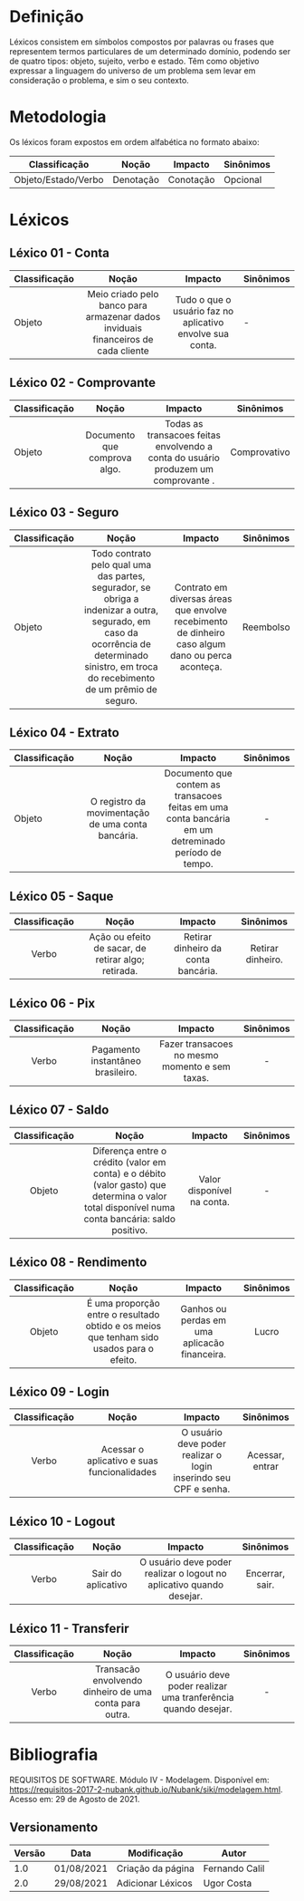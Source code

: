 # Definição
Léxicos consistem em símbolos compostos por palavras ou frases que representem termos particulares de um determinado domínio, podendo ser de quatro tipos: objeto, sujeito, verbo e estado. Têm como objetivo expressar a linguagem do universo de um problema sem levar em consideração o problema, e sim o seu contexto.

# Metodologia 

Os léxicos foram expostos em ordem alfabética no formato abaixo:

| Classificação | Noção | Impacto | Sinônimos |
|--|--|--|--|
| Objeto/Estado/Verbo	 | Denotação | Conotação | Opcional |

# Léxicos

## Léxico 01 - Conta

| <center>Classificação</center> | <center>Noção</center> | <center>Impacto</center> | <center>Sinônimos</center> |
|--|--|--|--|
| Objeto	 |<center> Meio criado pelo banco para armazenar dados inviduais financeiros de cada cliente </center> | <center>Tudo o que o usuário faz no aplicativo envolve sua conta. </center>| - |

## Léxico 02 - Comprovante

| <center>Classificação</center> | <center>Noção</center> | <center>Impacto</center> | <center>Sinônimos</center> |
|--|--|--|--|
| Objeto	 |<center> Documento que comprova algo. </center> | <center>Todas as transacoes feitas envolvendo a conta do usuário produzem um comprovante . </center>| Comprovativo|

## Léxico 03 - Seguro

| <center>Classificação</center> | <center>Noção</center> | <center>Impacto</center> | <center>Sinônimos</center> |
|--|--|--|--|
| Objeto	 |<center>  Todo contrato pelo qual uma das partes, segurador, se obriga a indenizar a outra, segurado, em caso da ocorrência de determinado sinistro, em troca do recebimento de um prêmio de seguro. </center> | <center> Contrato em diversas áreas que envolve recebimento de dinheiro caso algum dano ou perca aconteça. </center>| Reembolso |


## Léxico 04 - Extrato

| <center>Classificação</center> | <center>Noção</center> | <center>Impacto</center> | <center>Sinônimos</center> |
|--|--|--|--|
| Objeto	 |<center>  O registro da movimentação de uma conta bancária. </center> | <center> Documento que contem as transacoes feitas em uma conta bancária em um detreminado período de tempo. </center>| <center>- </center> |


## Léxico 05 - Saque

| <center>Classificação</center> | <center>Noção</center> | <center>Impacto</center> | <center>Sinônimos</center> |
|--|--|--|--|
|<center> Verbo </center> 	 |<center>  Ação ou efeito de sacar, de retirar algo; retirada. </center> | <center> Retirar dinheiro da conta bancária. </center>| <center> Retirar dinheiro. </center> |


## Léxico 06 - Pix

| <center>Classificação</center> | <center>Noção</center> | <center>Impacto</center> | <center>Sinônimos</center> |
|--|--|--|--|
|<center> Verbo </center> 	 |<center>   Pagamento instantâneo brasileiro. </center> | <center> Fazer transacoes no mesmo momento e sem taxas. </center>| <center> - </center> |

## Léxico 07 - Saldo

| <center>Classificação</center> | <center>Noção</center> | <center>Impacto</center> | <center>Sinônimos</center> |
|--|--|--|--|
|<center> Objeto </center> 	 |<center>   Diferença entre o crédito (valor em conta) e o débito (valor gasto) que determina o valor total disponível numa conta bancária: saldo positivo. </center> | <center> Valor disponível na conta. </center>| <center> - </center> |

## Léxico 08 - Rendimento

| <center>Classificação</center> | <center>Noção</center> | <center>Impacto</center> | <center>Sinônimos</center> |
|--|--|--|--|
|<center> Objeto </center> 	 |<center>   É uma proporção entre o resultado obtido e os meios que tenham sido usados para o efeito. </center> | <center> Ganhos ou perdas em uma aplicacão financeira. </center>| <center> Lucro </center> |

## Léxico 09 - Login

| <center>Classificação</center> | <center>Noção</center> | <center>Impacto</center> | <center>Sinônimos</center> |
|--|--|--|--|
|<center> Verbo </center> 	 |<center>   Acessar o aplicativo e suas funcionalidades </center> | <center> O usuário deve poder realizar o login inserindo seu CPF e senha. </center>| <center> Acessar, entrar </center> |

## Léxico 10 - Logout

| <center>Classificação</center> | <center>Noção</center> | <center>Impacto</center> | <center>Sinônimos</center> |
|--|--|--|--|
|<center> Verbo </center> 	 |<center>   Sair do aplicativo </center> | <center> O usuário deve poder realizar o logout no aplicativo quando desejar. </center>| <center> Encerrar, sair. </center> |

## Léxico 11 - Transferir

| <center>Classificação</center> | <center>Noção</center> | <center>Impacto</center> | <center>Sinônimos</center> |
|--|--|--|--|
|<center> Verbo </center> 	 |<center>   Transacão envolvendo dinheiro de uma conta para outra. </center> | <center> O usuário deve poder realizar uma tranferência quando desejar. </center>| <center> - </center> |

# Bibliografia 
REQUISITOS DE SOFTWARE. Módulo IV - Modelagem. Disponível em: https://requisitos-2017-2-nubank.github.io/Nubank/siki/modelagem.html. Acesso em: 29 de Agosto de 2021.

## Versionamento
<center>

| Versão | Data | Modificação | Autor |
|--|--|--|--|
| 1.0 | 01/08/2021 | Criação da página | Fernando Calil |
| 2.0 | 29/08/2021 | Adicionar Léxicos | Ugor Costa |

</center>